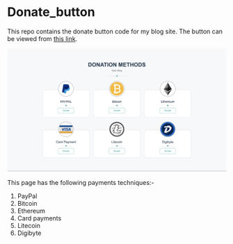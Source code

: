 # Donate_button
This repo contains the donate button code for my blog site. The button can be viewed from [this link](https://sashuu6.github.io/Donate_button/).

![Homepage](/docs/home-page.png)

This page has the following payments techniques:-
1. PayPal
2. Bitcoin
3. Ethereum
4. Card payments
5. Litecoin
6. Digibyte